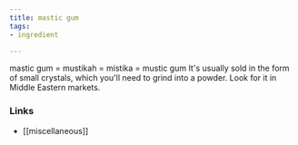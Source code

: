 ```yaml
---
title: mastic gum
tags:
- ingredient

---
```

mastic gum = mustikah = mistika = mustic gum It's usually sold in the form of small crystals, which you'll need to grind into a powder. Look for it in Middle Eastern markets.

### Links

* [[miscellaneous]]
